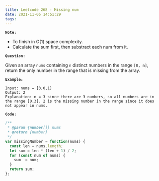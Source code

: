 ```yaml
---
title: Leetcode 268 - Missing num
date: 2021-11-05 14:51:29
tags:
---
```

**`Note:`**
- To finish in O(1) space complexity.
- Calculate the sum first, then substract each num from it.

**`Question:`**

Given an array `nums` containing `n` distinct numbers in the range `[0, n]`, return the only number in the range that is missing from the array.

**`Example:`**
```
Input: nums = [3,0,1]
Output: 2
Explanation: n = 3 since there are 3 numbers, so all numbers are in the range [0,3]. 2 is the missing number in the range since it does not appear in nums.
```

**`Code:`**
```javascript
/**
 * @param {number[]} nums
 * @return {number}
 */
var missingNumber = function(nums) {
  const len = nums.length;
  let sum = len * (len + 1) / 2;
  for (const num of nums) {
    sum -= num;
  }
  return sum;
};
```